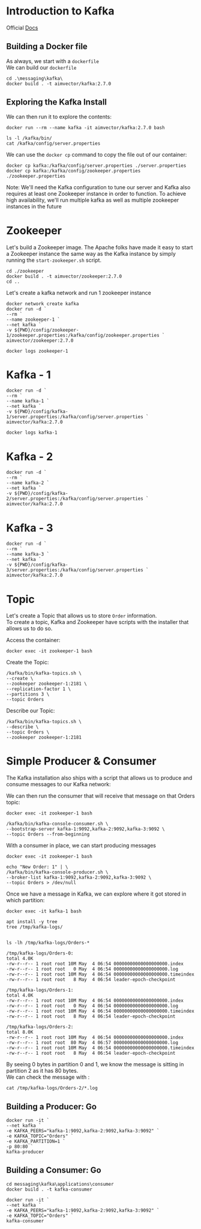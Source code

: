 # Introduction to Kafka

Official [Docs](https://kafka.apache.org/)

## Building a Docker file

As always, we start with a `dockerfile` </br>
We can build our `dockerfile`

```
cd .\messaging\kafka\
docker build . -t aimvector/kafka:2.7.0

```

## Exploring the Kafka Install

We can then run it to explore the contents:

```
docker run --rm --name kafka -it aimvector/kafka:2.7.0 bash

ls -l /kafka/bin/
cat /kafka/config/server.properties
```

We can use the `docker cp` command to copy the file out of our container:

```
docker cp kafka:/kafka/config/server.properties ./server.properties
docker cp kafka:/kafka/config/zookeeper.properties ./zookeeper.properties
```

Note: We'll need the Kafka configuration to tune our server and Kafka also requires
at least one Zookeeper instance in order to function. To achieve high availability, we'll run
multiple kafka as well as multiple zookeeper instances in the future

# Zookeeper

Let's build a Zookeeper image. The Apache folks have made it easy to start a Zookeeper instance the same way as the Kafka instance by simply running the `start-zookeeper.sh` script.

```
cd ./zookeeper
docker build . -t aimvector/zookeeper:2.7.0
cd ..
```

Let's create a kafka network and run 1 zookeeper instance

```
docker network create kafka
docker run -d `
--rm `
--name zookeeper-1 `
--net kafka `
-v ${PWD}/config/zookeeper-1/zookeeper.properties:/kafka/config/zookeeper.properties `
aimvector/zookeeper:2.7.0

docker logs zookeeper-1
```

# Kafka - 1

```
docker run -d `
--rm `
--name kafka-1 `
--net kafka `
-v ${PWD}/config/kafka-1/server.properties:/kafka/config/server.properties `
aimvector/kafka:2.7.0

docker logs kafka-1
```

# Kafka - 2

```
docker run -d `
--rm `
--name kafka-2 `
--net kafka `
-v ${PWD}/config/kafka-2/server.properties:/kafka/config/server.properties `
aimvector/kafka:2.7.0
```

# Kafka - 3

```
docker run -d `
--rm `
--name kafka-3 `
--net kafka `
-v ${PWD}/config/kafka-3/server.properties:/kafka/config/server.properties `
aimvector/kafka:2.7.0
```


# Topic

Let's create a Topic that allows us to store `Order` information. </br>
To create a topic, Kafka and Zookeeper have scripts with the installer that allows us to do so. </br>

Access the container:
```
docker exec -it zookeeper-1 bash
```
Create the Topic:
```
/kafka/bin/kafka-topics.sh \
--create \
--zookeeper zookeeper-1:2181 \
--replication-factor 1 \
--partitions 3 \
--topic Orders
```

Describe our Topic:
```
/kafka/bin/kafka-topics.sh \
--describe \
--topic Orders \
--zookeeper zookeeper-1:2181
```

# Simple Producer & Consumer

The Kafka installation also ships with a script that allows us to produce
and consume messages to our Kafka network: <br/>

We can then run the consumer that will receive that message on that Orders topic:

```
docker exec -it zookeeper-1 bash

/kafka/bin/kafka-console-consumer.sh \
--bootstrap-server kafka-1:9092,kafka-2:9092,kafka-3:9092 \
--topic Orders --from-beginning

```

With a consumer in place, we can start producing messages

```
docker exec -it zookeeper-1 bash

echo "New Order: 1" | \
/kafka/bin/kafka-console-producer.sh \
--broker-list kafka-1:9092,kafka-2:9092,kafka-3:9092 \
--topic Orders > /dev/null
```


Once we have a message in Kafka, we can explore where it got stored in which partition:

```
docker exec -it kafka-1 bash

apt install -y tree
tree /tmp/kafka-logs/


ls -lh /tmp/kafka-logs/Orders-*

/tmp/kafka-logs/Orders-0:
total 4.0K
-rw-r--r-- 1 root root 10M May  4 06:54 00000000000000000000.index    
-rw-r--r-- 1 root root   0 May  4 06:54 00000000000000000000.log      
-rw-r--r-- 1 root root 10M May  4 06:54 00000000000000000000.timeindex
-rw-r--r-- 1 root root   8 May  4 06:54 leader-epoch-checkpoint       

/tmp/kafka-logs/Orders-1:
total 4.0K
-rw-r--r-- 1 root root 10M May  4 06:54 00000000000000000000.index    
-rw-r--r-- 1 root root   0 May  4 06:54 00000000000000000000.log      
-rw-r--r-- 1 root root 10M May  4 06:54 00000000000000000000.timeindex
-rw-r--r-- 1 root root   8 May  4 06:54 leader-epoch-checkpoint       

/tmp/kafka-logs/Orders-2:
total 8.0K
-rw-r--r-- 1 root root 10M May  4 06:54 00000000000000000000.index    
-rw-r--r-- 1 root root  80 May  4 06:57 00000000000000000000.log      
-rw-r--r-- 1 root root 10M May  4 06:54 00000000000000000000.timeindex
-rw-r--r-- 1 root root   8 May  4 06:54 leader-epoch-checkpoint
```

By seeing 0 bytes in partition 0 and 1, we know the message is sitting in partition 2 as it has 80 bytes. </br>
We can check the message with :

```
cat /tmp/kafka-logs/Orders-2/*.log
```

## Building a Producer: Go

```
docker run -it `
--net kafka `
-e KAFKA_PEERS="kafka-1:9092,kafka-2:9092,kafka-3:9092" `
-e KAFKA_TOPIC="Orders" `
-e KAFKA_PARTITION=1 `
-p 80:80 `
kafka-producer
```

## Building a Consumer: Go

```
cd messaging\kafka\applications\consumer
docker build . -t kafka-consumer

docker run -it `
--net kafka `
-e KAFKA_PEERS="kafka-1:9092,kafka-2:9092,kafka-3:9092" `
-e KAFKA_TOPIC="Orders" `
kafka-consumer
```